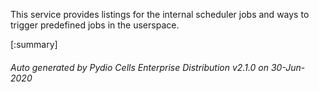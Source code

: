 






This service provides listings for the internal scheduler jobs and ways to trigger predefined jobs in the userspace.

[:summary]

###### Auto generated by Pydio Cells Enterprise Distribution v2.1.0 on 30-Jun-2020
